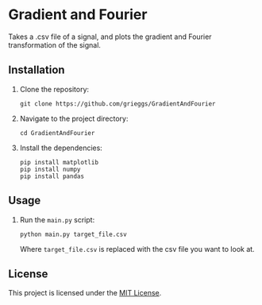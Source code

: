 # Gradient and Fourier

Takes a .csv file of a signal, and plots the gradient and Fourier transformation of the signal.

## Installation

1. Clone the repository:

    ```shell
    git clone https://github.com/grieggs/GradientAndFourier
    ```

2. Navigate to the project directory:

    ```shell
    cd GradientAndFourier
    ```

3. Install the dependencies:

    ```shell
    pip install matplotlib
    pip install numpy
    pip install pandas
    ```

## Usage

1. Run the `main.py` script:

    ```shell
    python main.py target_file.csv
    ```
    Where `target_file.csv` is replaced with the csv file you want to look at.

## License

This project is licensed under the [MIT License](LICENSE).